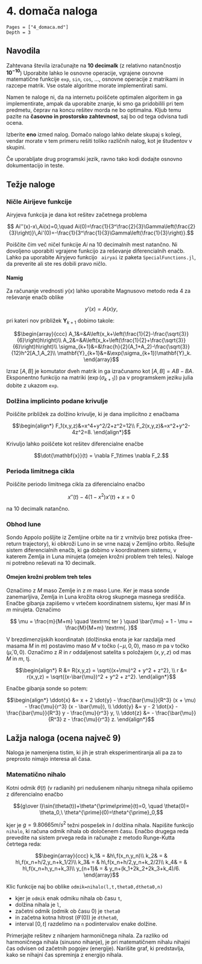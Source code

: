 # 4. domača naloga

```@contents
Pages = ["4_domaca.md"]
Depth = 3
```

## Navodila

Zahtevana števila izračunajte na **10 decimalk** (z
relativno natančnostjo $\mathbf{10^{-10}}$) Uporabite lahko le osnovne
operacije, vgrajene osnovne matematične funkcije `exp`, `sin`, `cos`, ...,
osnovne operacije z matrikami in razcepe matrik. Vse ostale algoritme morate
implementirati sami.

Namen te naloge ni, da na internetu poiščete optimalen algoritem in ga
implementirate, ampak da uporabite znanje, ki smo ga pridobilili pri tem
predmetu, čeprav na koncu rešitev morda ne bo optimalna. Kljub temu pazite 
na **časovno in prostorsko zahtevnost**, saj bo od tega odvisna tudi ocena.

Izberite **eno** izmed nalog. Domačo nalogo lahko delate skupaj s kolegi, vendar
morate v tem primeru rešiti toliko različnih nalog, kot je študentov v skupini.

Če uporabljate drug programski jezik, ravno tako kodi dodajte osnovno
dokumentacijo in teste.

## Težje naloge

### Ničle Airijeve funkcije 

Airyjeva funkcija je dana kot rešitev začetnega problema

```math
  Ai''(x)-x\,Ai(x)=0,\quad Ai(0)=\frac{1}{3^\frac{2}{3}\Gamma\left(\frac{2}{3}\right)}\,Ai'(0)=-\frac{1}{3^\frac{1}{3}\Gamma\left(\frac{1}{3}\right)}.
```
Poiščite čim več ničel funkcije $Ai$ na 10 decimalnih mest natančno. Ni
dovoljeno uporabiti vgrajene funkcijo za reševanje diferencialnih enačb.
Lahko pa uporabite Airyjevo funkcijo ` airyai` iz paketa `SpecialFunctions.jl`, da preverite ali ste res dobili pravo ničlo.

#### Namig
Za računanje vrednosti $y(x)$ lahko uporabite Magnusovo metodo reda 4 za reševanje enačb oblike

```math
y'(x) = A(x)y,
```
pri kateri nov približek $\mathbf{Y}_{k+1}$ dobimo takole:

```math
\begin{array}{ccc}
 A_1&=&A\left(x_k+\left(\frac{1}{2}-\frac{\sqrt{3}}{6}\right)h\right)\\ 
A_2&=&A\left(x_k+\left(\frac{1}{2}+\frac{\sqrt{3}}{6}\right)h\right)\\ 
\sigma_{k+1}&=&\frac{h}{2}(A_1+A_2)-\frac{\sqrt{3}}{12}h^2[A_1,A_2]\\ 
\mathbf{Y}_{k+1}&=&\exp(\sigma_{k+1})\mathbf{Y}_k.
 \end{array}
```

Izraz $[A,B]$ je komutator dveh matrik in ga izračunamo kot
$[A,B]=AB-BA$. Eksponentno funkcijo na matriki ($\exp(\sigma_{k+1})$) pa
v programskem jeziku julia dobite z ukazom `exp`.

### Dolžina implicinto podane krivulje

Poiščite približek za dolžino krivulje, ki je dana implicitno z enačbama

```math
\begin{align*}
F_1(x,y,z)&=x^4+y^2/2+z^2=12\\
F_2(x,y,z)&=x^2+y^2-4z^2=8.
\end{align*}
```

Krivuljo lahko poiščete kot rešitev diferencialne enačbe 

```math
\dot{\mathbf{x}}(t) = \nabla F_1\times \nabla F_2.
```

### Perioda limitnega cikla


Poiščite periodo limitnega cikla za diferencialno enačbo

```math
x''(t)-4(1-x^2)x'(t)+x=0
```
na 10 decimalk natančno.

### Obhod lune

Sondo Appolo pošljite iz Zemljine orbite na tir z vrnitvijo brez potiska
(free-return trajectory), ki obkroži Luno in se vrne nazaj v Zemljino
orbito. Rešujte sistem diferencialnih enačb, ki ga dobimo v koordinatnem
sistemu, v katerem Zemlja in Luna mirujeta (omejen krožni problem treh
teles). Naloge ni potrebno reševati na 10 decimalk.

#### Omejen krožni problem treh teles

Označimo z $M$ maso Zemlje in z $m$ maso Lune. Ker je masa sonde
zanemarljiva, Zemlja in Luna krožita okrog skupnega masnega
središča. Enačbe gibanja zapišemo v vrtečem koordinatnem
sistemu, kjer masi $M$ in $m$ mirujeta. Označimo 

```math
     \mu = \frac{m}{M+m} \quad \textrm{ ter } \quad \bar{\mu} = 1 - \mu = \frac{M}{M+m} \textrm{. }
``` 

V brezdimenzijskih koordinatah (dolžinska enota je kar razdalja
med masama $M$ in $m$) postavimo maso $M$ v točko $(-\mu,0,0)$, maso
$m$ pa v točko $(\bar{\mu},0,0)$. Označimo z $R$ in $r$ oddaljenost
satelita s položajem $(x,y,z)$ od mas $M$ in $m$, tj.

```math
\begin{align*}
   R &= R(x,y,z) = \sqrt{(x+\mu)^2 + y^2 + z^2}, \\
   r &= r(x,y,z) = \sqrt{(x-\bar{\mu})^2 + y^2 + z^2}.
\end{align*}
```

Enačbe gibanja sonde so potem:

```math
\begin{align*}
   \ddot{x} &= x + 2 \dot{y} - \frac{\bar{\mu}}{R^3} (x + \mu) - \frac{\mu}{r^3} (x - \bar{\mu}), \\
   \ddot{y} &= y - 2 \dot{x} - \frac{\bar{\mu}}{R^3} y - \frac{\mu}{r^3} y, \\
   \ddot{z} &= - \frac{\bar{\mu}}{R^3} z - \frac{\mu}{r^3} z.
\end{align*}
```

## Lažja naloga (ocena največ 9)

Naloga je namenjena tistim, ki jih je strah eksperimentiranja ali pa za
to preprosto nimajo interesa ali časa.

### Matematično nihalo

Kotni odmik $\theta(t)$ (v radianih) pri nedušenem nihanju nitnega
nihala opišemo z diferencialno enačbo

```math
{g\over l}\sin(\theta(t))+\theta^{\prime\prime}(t)=0, \quad \theta(0)=
\theta_0,\ \theta^{\prime}(0)=\theta^{\prime}_0,
```
kjer je $g=9.80665m/s^2$ težni pospešek in $l$ dolžina nihala. Napišite funkcijo
`nihalo`, ki računa odmik nihala ob določenem času. Enačbo drugega reda
prevedite na sistem prvega reda in računajte z metodo Runge-Kutta četrtega reda:

```math
\begin{array}{ccc}  
k_1& = &h\,f(x_n,y_n)\\ 
k_2& = & h\,f(x_n+h/2,y_n+k_1/2)\\ 
k_3& = & h\,f(x_n+h/2,y_n+k_2/2)\\ 
k_4& = & h\,f(x_n+h,y_n+k_3)\\ 
y_{n+1}& = & y_n+(k_1+2k_2+2k_3+k_4)/6. \end{array}
```

Klic funkcije naj bo oblike `odmik=nihalo(l,t,theta0,dtheta0,n)`

-   kjer je `odmik` enak odmiku nihala ob času `t`,
-   dolžina nihala je `l`,
-   začetni odmik (odmik ob času $0$) je `theta0`
-   in začetna kotna hitrost ($\theta'(0)$) je `dtheta0`,
-   interval $[0,t]$ razdelimo na `n` podintervalov enake dolžine.

Primerjajte rešitev z nihanjem harmoničnega nihala. Za razliko od
harmoničnega nihala (sinusno nihanje), je pri matematičnem nihalu
nihajni čas odvisen od začetnih pogojev (energije). Narišite graf, ki
predstavlja, kako se nihajni čas spreminja z energijo nihala.